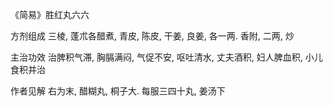 《简易》胜红丸六六

方剂组成 三棱, 蓬朮各醋煮, 青皮, 陈皮, 干姜, 良姜, 各一两. 香附, 二两, 炒 

主治功效 治脾积气滞, 胸膈满闷, 气促不安, 呕吐清水, 丈夫酒积, 妇人脾血积, 小儿食积并治 

作者见解 右为末, 醋糊丸, 桐子大. 每服三四十丸, 姜汤下 

